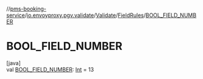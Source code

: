 //[pms-booking-service](../../../../index.md)/[io.envoyproxy.pgv.validate](../../index.md)/[Validate](../index.md)/[FieldRules](index.md)/[BOOL_FIELD_NUMBER](-b-o-o-l_-f-i-e-l-d_-n-u-m-b-e-r.md)

# BOOL_FIELD_NUMBER

[java]\
val [BOOL_FIELD_NUMBER](-b-o-o-l_-f-i-e-l-d_-n-u-m-b-e-r.md): [Int](https://kotlinlang.org/api/core/kotlin-stdlib/kotlin/-int/index.html) = 13